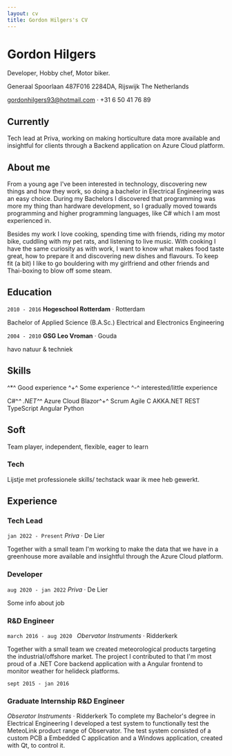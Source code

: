 ```yaml
---
layout: cv
title: Gordon Hilgers's CV
---
```

# Gordon Hilgers
Developer, Hobby chef, Motor biker.

Generaal Spoorlaan 487F016
2284DA, Rijswijk
The Netherlands

<!-- 
![profile pic](https://media.licdn.com/dms/image/C4E03AQF1_4xvN0RQEw/profile-displayphoto-shrink_800_800/0/1601286791799?e=1681948800&v=beta&t=poHmjwE5XM_xJriZ_8dq6cWdLCqk3_N9UYCz_lb3HaE)
-->
<a href="gordonhilgers93@hotmail.com">gordonhilgers93@hotmail.com</a> · +31 6 50 41 76 89


## Currently
Tech lead at Priva, working on making horticulture data more available and insightful for clients through a Backend application on Azure Cloud platform.


## About me

From a young age I've been interested in technology, discovering new things and how they work, so doing a bachelor in Electrical Engineering was an easy choice. During my Bachelors I discovered that programming was more my thing than hardware development, so I gradually moved towards programming and higher programming languages, like C# which I am most experienced in.

Besides my work I love cooking, spending time with friends, riding my motor bike, cuddling with my pet rats, and listening to live music. With cooking I have the same curiosity as with work, I want to know what makes food taste great, how to prepare it and discovering new dishes and flavours. To keep fit (a bit) I like to go bouldering with my girlfriend and other friends and Thai-boxing to blow off some steam. 

## Education

`2010 - 2016`
__Hogeschool Rotterdam__ · Rotterdam

Bachelor of Applied Science (B.A.Sc.) Electrical and Electronics Engineering

`2004 - 2010`
__GSG Leo Vroman__ · Gouda

havo natuur & techniek 

## Skills

^*^ Good experience
^+^ Some experience
^-^ interested/little experience

C#^*^ 
.NET^*^
Azure Cloud
Blazor^+^
Scrum
Agile
C
AKKA.NET
REST
TypeScript
Angular
Python

## Soft

Team player, independent, flexible, eager to learn 


### Tech 

Lijstje met professionele skills/ techstack waar ik mee heb gewerkt.

<!--

Vergeet niet je soft skills! bv. team player, independent, hard-working, flexible, eager to learn, whatever etc
-->
## Experience

### Tech Lead
`jan 2022 - Present`
*Priva* · De Lier

Together with a small team I'm working to make the data that we have in a greenhouse more available and insightful through the Azure Cloud platform.

### Developer
`aug 2020 - jan 2022`
*Priva* · De Lier

Some info about job

### R&D Engineer
`march 2016 - aug 2020 `
*Obervator Instruments* · Ridderkerk

Together with a small team we created meteorological products targeting the industrial/offshore market. The project I contributed to that I'm most proud of a .NET Core backend application with a Angular frontend to monitor weather for helideck platforms.


`sept 2015 - jan 2016`
### Graduate Internship R&D Engineer  
*Obserator Instruments* · Ridderkerk
To complete my Bachelor's degree in Electrical Engineering I developed a test system to functionally test the MeteoLink product range of Observator. The test system consisted of a custom PCB a Embedded C application and a Windows application, created with Qt, to control it.

<!--
Ik zou ergens nog ruimte maken om te noemen dat je verder ook bv. bij koperen kat hebt gewerkt & commissiewerk hebt gedaan. 
Daarmee onderscheid je je misschien wat van de gemiddelde autistische developer :) dat past misschien ook wel in je ## About me
Plus: zet je relevante cursussen ergens neer. Iig BHV en die coaching/tech lead cursus die je gedaan hebt.
En dat je goede beheersing hebt van zowel Nederlandse als Engelse taal. 
-->
<!-- ### Footer

Last updated: May 2013 -->


